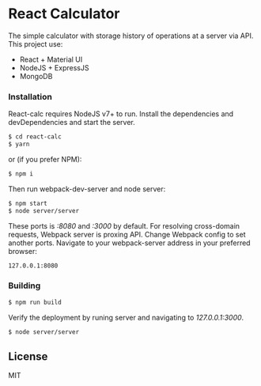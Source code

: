 # React Calculator
The simple calculator with storage history of operations at a server via API.
This project use:
  - React + Material UI
  - NodeJS + ExpressJS
  - MongoDB

### Installation

React-calc requires NodeJS v7+ to run.
Install the dependencies and devDependencies and start the server.

```sh
$ cd react-calc
$ yarn
```
or (if you prefer NPM):
```sh
$ npm i
```

Then run webpack-dev-server and node server:
```sh
$ npm start
$ node server/server
```
These ports is _:8080_ and _:3000_ by default. For resolving cross-domain requests, Webpack server is proxing API. Change Webpack config to set another ports.
Navigate to your webpack-server address in your preferred browser:
```sh
127.0.0.1:8080
```

### Building

```sh
$ npm run build
```

Verify the deployment by runing server and navigating to _127.0.0.1:3000_.
```sh
$ node server/server
```

License
----

MIT